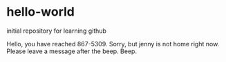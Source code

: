 # hello-world
initial repository for learning github

Hello, you have reached 867-5309.  Sorry, but jenny is not home right now.  Please leave a message after the beep.
Beep.
